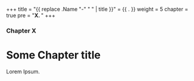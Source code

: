 +++
title = "{{ replace .Name "-" " " | title }}"
 = {{ . }}
weight = 5
chapter = true
pre = "<b>X. </b>"
+++

### Chapter X

# Some Chapter title

Lorem Ipsum.